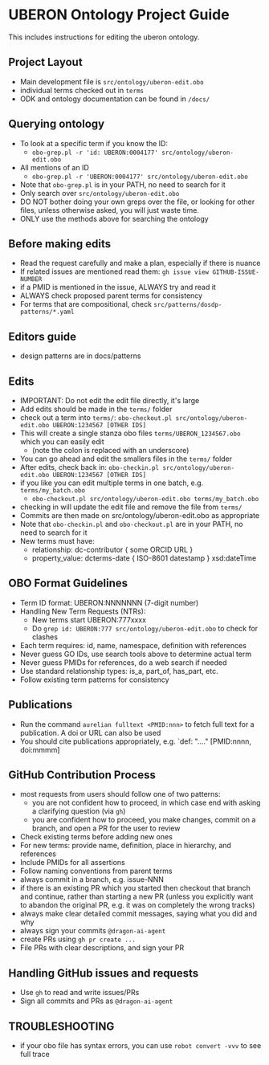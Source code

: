 # UBERON Ontology Project Guide

This includes instructions for editing the uberon ontology. 

## Project Layout
- Main development file is `src/ontology/uberon-edit.obo`
- individual terms checked out in `terms`
- ODK and ontology documentation can be found in `/docs/`

## Querying ontology

- To look at a specific term if you know the ID:
    - `obo-grep.pl -r 'id: UBERON:0004177' src/ontology/uberon-edit.obo`
- All mentions of an ID
    - `obo-grep.pl -r 'UBERON:0004177' src/ontology/uberon-edit.obo`
- Note that `obo-grep.pl` is in your PATH, no need to search for it    
- Only search over `src/ontology/uberon-edit.obo`
- DO NOT bother doing your own greps over the file, or looking for other files, unless otherwise asked, you will just waste time.
- ONLY use the methods above for searching the ontology

## Before making edits
- Read the request carefully and make a plan, especially if there is nuance
- If related issues are mentioned read them: `gh issue view GITHUB-ISSUE-NUMBER`
- if a PMID is mentioned in the issue, ALWAYS try and read it
- ALWAYS check proposed parent terms for consistency
- For terms that are compositional, check `src/patterns/dosdp-patterns/*.yaml`

## Editors guide
- design patterns are in docs/patterns

## Edits
- IMPORTANT: Do not edit the edit file directly, it's large
- Add edits should be made in the `terms/` folder
- check out a term into `terms/`: `obo-checkout.pl src/ontology/uberon-edit.obo UBERON:1234567 [OTHER IDS]`
- This will create a single stanza obo files `terms/UBERON_1234567.obo` which you can easily edit
     - (note the colon is replaced with an underscore)
- You can go ahead and edit the smallers files in the `terms/` folder
- After edits, check back in: `obo-checkin.pl src/ontology/uberon-edit.obo UBERON:1234567 [OTHER IDS]`
- if you like you can edit multiple terms in one batch, e.g. `terms/my_batch.obo`
     - `obo-checkout.pl src/ontology/uberon-edit.obo terms/my_batch.obo`
- checking in will update the edit file and remove the file from `terms/`
- Commits are then made on src/ontology/uberon-edit.obo as appropriate
- Note that `obo-checkin.pl` and `obo-checkout.pl` are in your PATH, no need to search for it
- New terms must have:
   - relationship: dc-contributor { some ORCID URL }
   - property_value: dcterms-date { ISO-8601 datestamp } xsd:dateTime



## OBO Format Guidelines
- Term ID format: UBERON:NNNNNNN (7-digit number)
- Handling New Term Requests (NTRs):
  - New terms start  UBERON:777xxxx
  - Do `grep id: UBERON:777 src/ontology/uberon-edit.obo` to check for clashes
- Each term requires: id, name, namespace, definition with references
- Never guess GO IDs, use search tools above to determine actual term
- Never guess PMIDs for references, do a web search if needed
- Use standard relationship types: is_a, part_of, has_part, etc.
- Follow existing term patterns for consistency

## Publications
- Run the command `aurelian fulltext <PMID:nnn>` to fetch full text for a publication. A doi or URL can also be used
- You should cite publications appropriately, e.g. `def: "...." [PMID:nnnn, doi:mmmm]

## GitHub Contribution Process
- most requests from users should follow one of two patterns:
    - you are not confident how to proceed, in which case end with asking a clarifying question (via `gh`)
    - you are confident how to proceed, you make changes, commit on a branch, and open a PR for the user to review
- Check existing terms before adding new ones
- For new terms: provide name, definition, place in hierarchy, and references
- Include PMIDs for all assertions
- Follow naming conventions from parent terms
- always commit in a branch, e.g. issue-NNN
- if there is an existing PR which you started then checkout that branch and continue, rather than starting a new PR (unless you explicitly want to abandon the original PR, e.g. it was on completely the wrong tracks)
- always make clear detailed commit messages, saying what you did and why
- always sign your commits `@dragon-ai-agent`
- create PRs using `gh pr create ...`
- File PRs with clear descriptions, and sign your PR

## Handling GitHub issues and requests
- Use `gh` to read and write issues/PRs
- Sign all commits and PRs as `@dragon-ai-agent`

## TROUBLESHOOTING
- if your obo file has syntax errors, you can use `robot convert -vvv` to see full trace
